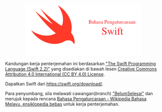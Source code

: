 <div align="center">
    <img src="Hero.png" width="75%">
</div>

Kandungan kerja penterjemahan ini berdasarkan ["The Swift Programming Language (Swift 2.2)"](https://swift.org/documentation/TheSwiftProgrammingLanguage(Swift2.2).epub) yang disediakan di bawah lesen [Creative Commons Attribution 4.0 International (CC BY 4.0) License](https://creativecommons.org/licenses/by/4.0/).

Dapatkan Swift dari <https://swift.org/download/>.

Para penyumbang, sila melawati cawangan(*branch*) ["BelumSelesai"](https://github.com/contraultra/The-Swift-Programming-Language-in-Malay/tree/BelumSelesai) dan merujuk kepada rencana [Bahasa Pengaturcaraan - Wikipedia Bahasa Melayu, ensiklopedia bebas](https://ms.wikipedia.org/wiki/Bahasa_pengaturcaraan) untuk kerja penterjemahan.

